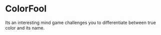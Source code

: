 # ColorFool
Its an interesting mind game challenges you to differentiate between true color and its name.
